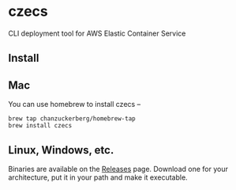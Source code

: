 # czecs
CLI deployment tool for AWS Elastic Container Service

## Install

## Mac

You can use homebrew to install czecs –

```
brew tap chanzuckerberg/homebrew-tap
brew install czecs
```

## Linux, Windows, etc.

Binaries are available on the [Releases](https://github.com/chanzuckerberg/czecs/releases) page. Download one for your architecture, put it in your path and make it executable.
